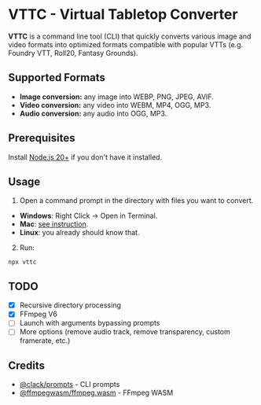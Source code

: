 # VTTC - Virtual Tabletop Converter

**VTTC** is a command line tool (CLI) that quickly converts various image and video formats into optimized formats compatible with popular VTTs (e.g. Foundry VTT, Roll20, Fantasy Grounds).

## Supported Formats

- **Image conversion:** any image into WEBP, PNG, JPEG, AVIF.
- **Video conversion:** any video into WEBM, MP4, OGG, MP3.
- **Audio conversion:** any audio into OGG, MP3.

## Prerequisites

Install [Node.js 20+](https://nodejs.org/en/download) if you don't have it installed.

## Usage

1. Open a command prompt in the directory with files you want to convert.

- **Windows**: Right Click -> Open in Terminal.
- **Mac**: [see instruction](https://support.apple.com/guide/terminal/open-new-terminal-windows-and-tabs-trmlb20c7888/mac).
- **Linux**: you already should know that.

2. Run:

```
npx vttc
```

## TODO

- [x] Recursive directory processing
- [x] FFmpeg V6
- [ ] Launch with arguments bypassing prompts
- [ ] More options (remove audio track, remove transparency, custom framerate, etc.)

## Credits

- [@clack/prompts](https://github.com/natemoo-re/clack) - CLI prompts
- [@ffmpegwasm/ffmpeg.wasm](https://github.com/ffmpegwasm/ffmpeg.wasm) - FFmpeg WASM
